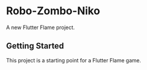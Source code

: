 # Robo-Zombo-Niko

A new Flutter Flame project.

## Getting Started

This project is a starting point for a Flutter Flame game.

